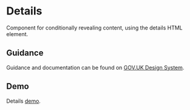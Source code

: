 # Details

Component for conditionally revealing content, using the details HTML element.

## Guidance

Guidance and documentation can be found on [GOV.UK Design System](linkgoeshere).

## Demo

Details [demo](linkgoeshere).

<!--
## Installation

```
npm install --save @govuk-frontend/details
```
## Usage

Including the Sass

```
@import "@govuk-frontend/details/details";
```
-->
